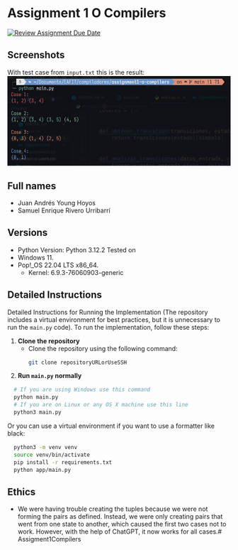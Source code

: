 # Assignment 1 O Compilers 

[![Review Assignment Due Date](https://classroom.github.com/assets/deadline-readme-button-22041afd0340ce965d47ae6ef1cefeee28c7c493a6346c4f15d667ab976d596c.svg)](https://classroom.github.com/a/WPMOLLWm)

## Screenshots

With test case from `input.txt` this is the result:
![Screenshot](Screenshot.png)


## Full names

- Juan Andrés Young Hoyos
- Samuel Enrique Rivero Urribarrí

## Versions

- Python Version: Python 3.12.2
Tested on
- Windows 11.
- Pop!_OS 22.04 LTS x86_64.
  - Kernel: 6.9.3-76060903-generic

## Detailed Instructions

Detailed Instructions for Running the Implementation (The repository includes a virtual environment for best practices, but it is unnecessary to run the `main.py` code). To run the implementation, follow these steps:

1. **Clone the repository**
   - Clone the repository using the following command:
     ```bash
     git clone repositoryURLorUseSSH
     ```
2. **Run `main.py` normally**
  ```bash
    # If you are using Windows use this command
    python main.py
    # If you are on Linux or any OS X machine use this line
    python3 main.py
  ```
Or you can use a virtual environment if you want to use a formatter like black:
  ```bash
    python3 -m venv venv
    source venv/bin/activate
    pip install -r requirements.txt
    python app/main.py
  ```

## Ethics

- We were having trouble creating the tuples because we were not forming the pairs as defined. Instead, we were only creating pairs that went from one state to another, which caused the first two cases not to work. However, with the help of ChatGPT, it now works for all cases.# Assigment1Compilers
